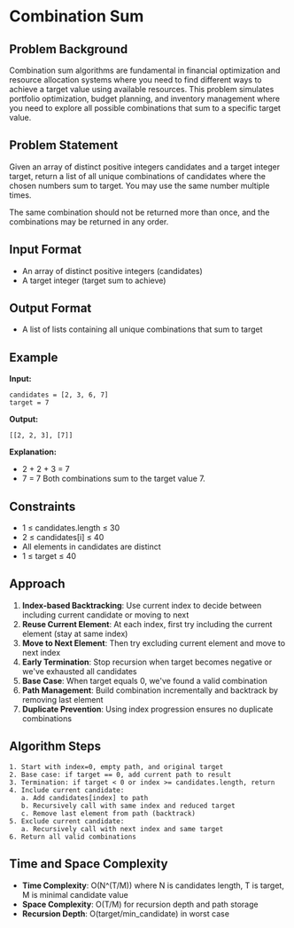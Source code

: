 # Combination Sum

## Problem Background
Combination sum algorithms are fundamental in financial optimization and resource allocation systems where you need to find different ways to achieve a target value using available resources. This problem simulates portfolio optimization, budget planning, and inventory management where you need to explore all possible combinations that sum to a specific target value.

## Problem Statement
Given an array of distinct positive integers candidates and a target integer target, return a list of all unique combinations of candidates where the chosen numbers sum to target. You may use the same number multiple times.

The same combination should not be returned more than once, and the combinations may be returned in any order.

## Input Format
* An array of distinct positive integers (candidates)
* A target integer (target sum to achieve)

## Output Format
* A list of lists containing all unique combinations that sum to target

## Example
**Input:**
```
candidates = [2, 3, 6, 7]
target = 7
```

**Output:**
```
[[2, 2, 3], [7]]
```

**Explanation:**
- 2 + 2 + 3 = 7
- 7 = 7
Both combinations sum to the target value 7.

## Constraints
* 1 ≤ candidates.length ≤ 30
* 2 ≤ candidates[i] ≤ 40
* All elements in candidates are distinct
* 1 ≤ target ≤ 40

## Approach
1. **Index-based Backtracking**: Use current index to decide between including current candidate or moving to next
2. **Reuse Current Element**: At each index, first try including the current element (stay at same index)
3. **Move to Next Element**: Then try excluding current element and move to next index
4. **Early Termination**: Stop recursion when target becomes negative or we've exhausted all candidates
5. **Base Case**: When target equals 0, we've found a valid combination
6. **Path Management**: Build combination incrementally and backtrack by removing last element
7. **Duplicate Prevention**: Using index progression ensures no duplicate combinations

## Algorithm Steps
```
1. Start with index=0, empty path, and original target
2. Base case: if target == 0, add current path to result
3. Termination: if target < 0 or index >= candidates.length, return
4. Include current candidate:
   a. Add candidates[index] to path
   b. Recursively call with same index and reduced target
   c. Remove last element from path (backtrack)
5. Exclude current candidate:
   a. Recursively call with next index and same target
6. Return all valid combinations
```

## Time and Space Complexity
- **Time Complexity**: O(N^(T/M)) where N is candidates length, T is target, M is minimal candidate value
- **Space Complexity**: O(T/M) for recursion depth and path storage
- **Recursion Depth**: O(target/min_candidate) in worst case